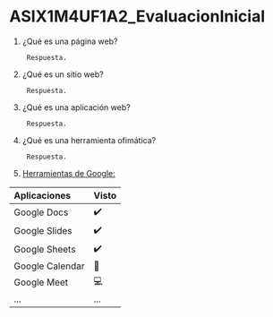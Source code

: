 # ASIX1M4UF1A2_EvaluacionInicial

1. ¿Qué es una página web?

        Respuesta.

2. ¿Qué es un sitio web?

        Respuesta.

3. ¿Qué es una aplicación web?

        Respuesta.

4. ¿Qué es una herramienta ofimática?

        Respuesta.

5. [Herramientas de Google:](https://www.google.com/intl/es-419/chrome/browser-tools/)

|Aplicaciones|Visto|
|:---------------|------------|
|Google Docs|✔️|
|Google Slides|✔️|
|Google Sheets|✔️|
|Google Calendar|📅|
|Google Meet|💻|
|...|...|
